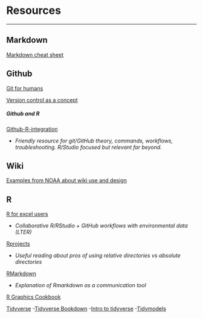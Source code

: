 # Resources
---
## Markdown 
[Markdown cheat sheet](https://www.markdownguide.org/cheat-sheet/)


## Github
[Git for humans](https://www.youtube.com/watch?v=eWxxfttcMts)

[Version control as a concept](https://peerj.com/preprints/3159/)

##### Github and R 
[Github-R-integration](https://happygitwithr.com/)
- *Friendly resource for git/GitHub theory, commands, workflows, troubleshooting. R/Studio focused but relevant far beyond.*


## Wiki 
[Examples from NOAA about wiki use and design](https://github.com/Openscapes/2021-noaa-nmfs/wiki)


## R
[R for excel users](https://rstudio-conf-2020.github.io/r-for-excel/)
- *Collaborative R/RStudio + GitHub workflows with environmental data (LTER)*

[Rprojects](https://r4ds.had.co.nz/workflow-projects.html)
- *Useful reading about pros of using relative directories vs absolute directories* 

[RMarkdown](https://r4ds.had.co.nz/r-markdown.html)
- *Explanation of Rmarkdown as a communication tool*

[R Graphics Cookbook](https://r-graphics.org/)

[Tidyverse](https://www.tidyverse.org/)
 -[Tidyverse Bookdown](https://bookdown.org/ansellbr/WEHI_tidyR_course_book/)
 -[Intro to tidyverse](https://rstudio-education.github.io/tidyverse-cookbook/how-to-use-this-book.html)
 -[Tidymodels](https://www.tidymodels.org/)
 
 
 
